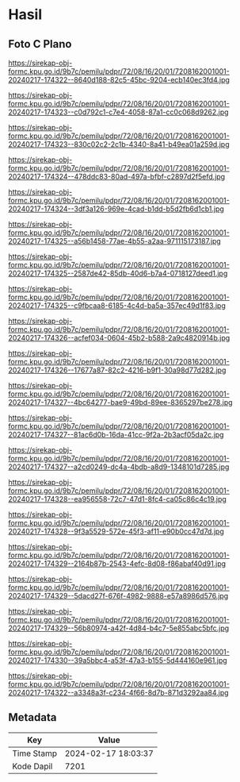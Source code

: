 # Hasil

## Foto C Plano

https://sirekap-obj-formc.kpu.go.id/9b7c/pemilu/pdpr/72/08/16/20/01/7208162001001-20240217-174322--8640d188-82c5-45bc-9204-ecb140ec3fd4.jpg

https://sirekap-obj-formc.kpu.go.id/9b7c/pemilu/pdpr/72/08/16/20/01/7208162001001-20240217-174323--c0d792c1-c7e4-4058-87a1-cc0c068d9262.jpg

https://sirekap-obj-formc.kpu.go.id/9b7c/pemilu/pdpr/72/08/16/20/01/7208162001001-20240217-174323--830c02c2-2c1b-4340-8a41-b49ea01a259d.jpg

https://sirekap-obj-formc.kpu.go.id/9b7c/pemilu/pdpr/72/08/16/20/01/7208162001001-20240217-174324--478ddc83-80ad-497a-bfbf-c2897d2f5efd.jpg

https://sirekap-obj-formc.kpu.go.id/9b7c/pemilu/pdpr/72/08/16/20/01/7208162001001-20240217-174324--3df3a126-969e-4cad-b1dd-b5d2fb6d1cb1.jpg

https://sirekap-obj-formc.kpu.go.id/9b7c/pemilu/pdpr/72/08/16/20/01/7208162001001-20240217-174325--a56b1458-77ae-4b55-a2aa-971115173187.jpg

https://sirekap-obj-formc.kpu.go.id/9b7c/pemilu/pdpr/72/08/16/20/01/7208162001001-20240217-174325--2587de42-85db-40d6-b7a4-0718127deed1.jpg

https://sirekap-obj-formc.kpu.go.id/9b7c/pemilu/pdpr/72/08/16/20/01/7208162001001-20240217-174325--c9fbcaa8-6185-4c4d-ba5a-357ec49d1f83.jpg

https://sirekap-obj-formc.kpu.go.id/9b7c/pemilu/pdpr/72/08/16/20/01/7208162001001-20240217-174326--acfef034-0604-45b2-b588-2a9c4820914b.jpg

https://sirekap-obj-formc.kpu.go.id/9b7c/pemilu/pdpr/72/08/16/20/01/7208162001001-20240217-174326--17677a87-82c2-4216-b9f1-30a98d77d282.jpg

https://sirekap-obj-formc.kpu.go.id/9b7c/pemilu/pdpr/72/08/16/20/01/7208162001001-20240217-174327--4bc64277-bae9-49bd-89ee-8365297be278.jpg

https://sirekap-obj-formc.kpu.go.id/9b7c/pemilu/pdpr/72/08/16/20/01/7208162001001-20240217-174327--81ac6d0b-16da-41cc-9f2a-2b3acf05da2c.jpg

https://sirekap-obj-formc.kpu.go.id/9b7c/pemilu/pdpr/72/08/16/20/01/7208162001001-20240217-174327--a2cd0249-dc4a-4bdb-a8d9-1348101d7285.jpg

https://sirekap-obj-formc.kpu.go.id/9b7c/pemilu/pdpr/72/08/16/20/01/7208162001001-20240217-174328--ea956558-72c7-47d1-8fc4-ca05c86c4c19.jpg

https://sirekap-obj-formc.kpu.go.id/9b7c/pemilu/pdpr/72/08/16/20/01/7208162001001-20240217-174328--9f3a5529-572e-45f3-af11-e90b0cc47d7d.jpg

https://sirekap-obj-formc.kpu.go.id/9b7c/pemilu/pdpr/72/08/16/20/01/7208162001001-20240217-174329--2164b87b-2543-4efc-8d08-f86abaf40d91.jpg

https://sirekap-obj-formc.kpu.go.id/9b7c/pemilu/pdpr/72/08/16/20/01/7208162001001-20240217-174329--5dacd27f-676f-4982-9888-e57a8986d576.jpg

https://sirekap-obj-formc.kpu.go.id/9b7c/pemilu/pdpr/72/08/16/20/01/7208162001001-20240217-174329--56b80974-a42f-4d84-b4c7-5e855abc5bfc.jpg

https://sirekap-obj-formc.kpu.go.id/9b7c/pemilu/pdpr/72/08/16/20/01/7208162001001-20240217-174330--39a5bbc4-a53f-47a3-b155-5d444160e961.jpg

https://sirekap-obj-formc.kpu.go.id/9b7c/pemilu/pdpr/72/08/16/20/01/7208162001001-20240217-174322--a3348a3f-c234-4f66-8d7b-871d3292aa84.jpg


## Metadata

| Key        | Value               |
| ---------- | ------------------- |
| Time Stamp | 2024-02-17 18:03:37 |
| Kode Dapil | 7201                |



